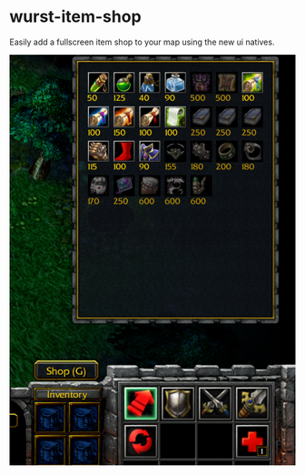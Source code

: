 # wurst-item-shop

Easily add a fullscreen item shop to your map using the new ui natives.

![](https://github.com/Frotty/wurst-item-shop/blob/main/screenshot.png)
